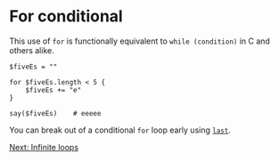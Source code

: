 # For conditional

This use of `for` is functionally equivalent
to `while (condition)` in C and others alike.

```
$fiveEs = ""

for $fiveEs.length < 5 {
    $fiveEs += "e"
}

say($fiveEs)    # eeeee
```

You can break out of a conditional `for` loop early using
[`last`](../Keywords.md#last).

[Next: Infinite loops](14-infinite-loops.md)